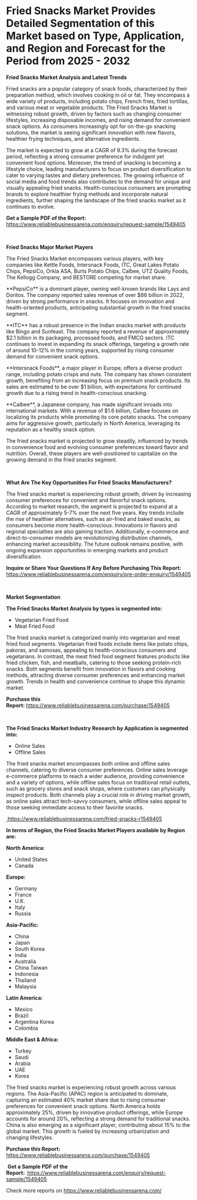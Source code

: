 <p><h1>Fried Snacks Market Provides Detailed Segmentation of this Market based on Type, Application, and Region and Forecast for the Period from 2025 - 2032</h1></p><p><strong>Fried Snacks Market Analysis and Latest Trends</strong></p>
<p><p>Fried snacks are a popular category of snack foods, characterized by their preparation method, which involves cooking in oil or fat. They encompass a wide variety of products, including potato chips, French fries, fried tortillas, and various meat or vegetable products. The Fried Snacks Market is witnessing robust growth, driven by factors such as changing consumer lifestyles, increasing disposable incomes, and rising demand for convenient snack options. As consumers increasingly opt for on-the-go snacking solutions, the market is seeing significant innovation with new flavors, healthier frying techniques, and alternative ingredients.</p><p>The market is expected to grow at a CAGR of 9.3% during the forecast period, reflecting a strong consumer preference for indulgent yet convenient food options. Moreover, the trend of snacking is becoming a lifestyle choice, leading manufacturers to focus on product diversification to cater to varying tastes and dietary preferences. The growing influence of social media and food trends also contributes to the demand for unique and visually appealing fried snacks. Health-conscious consumers are prompting brands to explore healthier frying methods and incorporate natural ingredients, further shaping the landscape of the fried snacks market as it continues to evolve.</p></p>
<p><strong>Get a Sample PDF of the Report:&nbsp;</strong> <a href="https://www.reliablebusinessarena.com/enquiry/request-sample/1549405?utm_campaign=2301&utm_medium=2&utm_source=Github&utm_content=ia&utm_term=15022025&utm_id=fried-snacks">https://www.reliablebusinessarena.com/enquiry/request-sample/1549405</a></p>
<p>&nbsp;</p>
<p><strong>Fried Snacks Major Market Players</strong></p>
<p><p>The Fried Snacks Market encompasses various players, with key companies like Kettle Foods, Intersnack Foods, ITC, Great Lakes Potato Chips, PepsiCo, Orkla ASA, Burts Potato Chips, Calbee, UTZ Quality Foods, The Kellogg Company, and BESTORE competing for market share.</p><p>**PepsiCo** is a dominant player, owning well-known brands like Lays and Doritos. The company reported sales revenue of over $86 billion in 2022, driven by strong performance in snacks. It focuses on innovation and health-oriented products, anticipating substantial growth in the fried snacks segment.</p><p>**ITC** has a robust presence in the Indian snacks market with products like Bingo and Sunfeast. The company reported a revenue of approximately $2.1 billion in its packaging, processed foods, and FMCG sectors. ITC continues to invest in expanding its snack offerings, targeting a growth rate of around 10-12% in the coming years, supported by rising consumer demand for convenient snack options.</p><p>**Intersnack Foods**, a major player in Europe, offers a diverse product range, including potato crisps and nuts. The company has shown consistent growth, benefiting from an increasing focus on premium snack products. Its sales are estimated to be over $1 billion, with expectations for continued growth due to a rising trend in health-conscious snacking.</p><p>**Calbee**, a Japanese company, has made significant inroads into international markets. With a revenue of $1.6 billion, Calbee focuses on localizing its products while promoting its core potato snacks. The company aims for aggressive growth, particularly in North America, leveraging its reputation as a healthy snack option.</p><p>The fried snacks market is projected to grow steadily, influenced by trends in convenience food and evolving consumer preferences toward flavor and nutrition. Overall, these players are well-positioned to capitalize on the growing demand in the fried snacks segment.</p></p>
<p>&nbsp;</p>
<p><strong>What Are The Key Opportunities For Fried Snacks Manufacturers?</strong></p>
<p><p>The fried snacks market is experiencing robust growth, driven by increasing consumer preferences for convenient and flavorful snack options. According to market research, the segment is projected to expand at a CAGR of approximately 5-7% over the next five years. Key trends include the rise of healthier alternatives, such as air-fried and baked snacks, as consumers become more health-conscious. Innovations in flavors and regional specialties are also gaining traction. Additionally, e-commerce and direct-to-consumer models are revolutionizing distribution channels, enhancing market accessibility. The future outlook remains positive, with ongoing expansion opportunities in emerging markets and product diversification.</p></p>
<p><strong>Inquire or Share Your Questions If Any Before Purchasing This Report:</strong> <a href="https://www.reliablebusinessarena.com/enquiry/pre-order-enquiry/1549405?utm_campaign=2301&utm_medium=2&utm_source=Github&utm_content=ia&utm_term=15022025&utm_id=fried-snacks">https://www.reliablebusinessarena.com/enquiry/pre-order-enquiry/1549405</a></p>
<p>&nbsp;</p>
<p><strong>Market Segmentation</strong></p>
<p><strong>The Fried Snacks Market Analysis by types is segmented into:</strong></p>
<p><ul><li>Vegetarian Fried Food</li><li>Meat Fried Food</li></ul></p>
<p><p>The fried snacks market is categorized mainly into vegetarian and meat fried food segments. Vegetarian fried foods include items like potato chips, pakoras, and samosas, appealing to health-conscious consumers and vegetarians. In contrast, the meat fried food segment features products like fried chicken, fish, and meatballs, catering to those seeking protein-rich snacks. Both segments benefit from innovation in flavors and cooking methods, attracting diverse consumer preferences and enhancing market growth. Trends in health and convenience continue to shape this dynamic market.</p></p>
<p><strong>Purchase this Report:&nbsp;</strong><a href="https://www.reliablebusinessarena.com/purchase/1549405?utm_campaign=2301&utm_medium=2&utm_source=Github&utm_content=ia&utm_term=15022025&utm_id=fried-snacks">https://www.reliablebusinessarena.com/purchase/1549405</a></p>
<p>&nbsp;</p>
<p><strong>The Fried Snacks Market Industry Research by Application is segmented into:</strong></p>
<p><ul><li>Online Sales</li><li>Offline Sales</li></ul></p>
<p><p>The fried snacks market encompasses both online and offline sales channels, catering to diverse consumer preferences. Online sales leverage e-commerce platforms to reach a wider audience, providing convenience and a variety of options, while offline sales focus on traditional retail outlets, such as grocery stores and snack shops, where customers can physically inspect products. Both channels play a crucial role in driving market growth, as online sales attract tech-savvy consumers, while offline sales appeal to those seeking immediate access to their favorite snacks.</p></p>
<p><a href="https://www.reliablebusinessarena.com/fried-snacks-r1549405?utm_campaign=2301&utm_medium=2&utm_source=Github&utm_content=ia&utm_term=15022025&utm_id=fried-snacks">&nbsp;https://www.reliablebusinessarena.com/fried-snacks-r1549405</a></p>
<p><strong>In terms of Region, the Fried Snacks Market Players available by Region are:</strong></p>
<p>
    <p> <strong> North America: </strong>
        <ul>
            <li>United States</li>
            <li>Canada</li>
        </ul>
        </p> 
    <p> <strong> Europe: </strong>
        <ul>
            <li>Germany</li>
            <li>France</li>
            <li>U.K.</li>
            <li>Italy</li>
            <li>Russia</li>
        </ul>
        </p> 
    <p> <strong> Asia-Pacific: </strong>
        <ul>
            <li>China</li>
            <li>Japan</li>
            <li>South Korea</li>
            <li>India</li>
            <li>Australia</li>
            <li>China Taiwan</li>
            <li>Indonesia</li>
            <li>Thailand</li>
            <li>Malaysia</li>
        </ul>
        </p> 
    <p> <strong> Latin America: </strong>
        <ul>
            <li>Mexico</li>
            <li>Brazil</li>
            <li>Argentina Korea</li>
            <li>Colombia</li>
        </ul>
        </p> 
    <p> <strong> Middle East & Africa: </strong>
        <ul>
            <li>Turkey</li>
            <li>Saudi</li>
            <li>Arabia</li>
            <li>UAE</li>
            <li>Korea</li>
        </ul>
    </p>
    </p>
<p><p>The fried snacks market is experiencing robust growth across various regions. The Asia-Pacific (APAC) region is anticipated to dominate, capturing an estimated 40% market share due to rising consumer preferences for convenient snack options. North America holds approximately 25%, driven by innovative product offerings, while Europe accounts for around 20%, reflecting a strong demand for traditional snacks. China is also emerging as a significant player, contributing about 15% to the global market. This growth is fueled by increasing urbanization and changing lifestyles.</p></p>
<p><strong>Purchase this Report: </strong><a href="https://www.reliablebusinessarena.com/purchase/1549405?utm_campaign=2301&utm_medium=2&utm_source=Github&utm_content=ia&utm_term=15022025&utm_id=fried-snacks">https://www.reliablebusinessarena.com/purchase/1549405</a></p>
<p>&nbsp;<strong>Get a Sample PDF of the Report:&nbsp;&nbsp;</strong><a href="https://www.reliablebusinessarena.com/enquiry/request-sample/1549405?utm_campaign=2301&utm_medium=2&utm_source=Github&utm_content=ia&utm_term=15022025&utm_id=fried-snacks">https://www.reliablebusinessarena.com/enquiry/request-sample/1549405</a></p>
<p><strong></strong></p>
<p>Check more reports on <a href="https://www.reliablebusinessarena.com/?utm_campaign=2301&utm_medium=2&utm_source=Github&utm_content=ia&utm_term=15022025&utm_id=fried-snacks">https://www.reliablebusinessarena.com/</a></p>